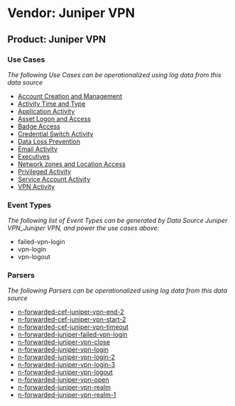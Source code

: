 Vendor: Juniper VPN
===================
Product: Juniper VPN
--------------------

### Use Cases

_The following Use Cases can be operationalized using log data from this data source_

* [Account Creation and Management](../UseCases/usecase_account_creation_and_management.md)
* [Activity Time  and Type](../UseCases/usecase_activity_time__and_type.md)
* [Application Activity](../UseCases/usecase_application_activity.md)
* [Asset Logon and Access](../UseCases/usecase_asset_logon_and_access.md)
* [Badge Access](../UseCases/usecase_badge_access.md)
* [Credential Switch Activity](../UseCases/usecase_credential_switch_activity.md)
* [Data Loss Prevention](../UseCases/usecase_data_loss_prevention.md)
* [Email Activity](../UseCases/usecase_email_activity.md)
* [Executives](../UseCases/usecase_executives.md)
* [Network zones and Location Access](../UseCases/usecase_network_zones_and_location_access.md)
* [Privileged Activity](../UseCases/usecase_privileged_activity.md)
* [Service Account Activity](../UseCases/usecase_service_account_activity.md)
* [VPN Activity](../UseCases/usecase_vpn_activity.md)


### Event Types

_The following list of Event Types can be generated by Data Source Juniper VPN_Juniper VPN, and power the use cases above:_

- failed-vpn-login
- vpn-login
- vpn-logout


### Parsers

_The following Parsers can be operationalized using log data from this data source_

* [n-forwarded-cef-juniper-vpn-end-2](../Parsers/parserContent_n-forwarded-cef-juniper-vpn-end-2.md)
* [n-forwarded-cef-juniper-vpn-start-2](../Parsers/parserContent_n-forwarded-cef-juniper-vpn-start-2.md)
* [n-forwarded-cef-juniper-vpn-timeout](../Parsers/parserContent_n-forwarded-cef-juniper-vpn-timeout.md)
* [n-forwarded-juniper-failed-vpn-login](../Parsers/parserContent_n-forwarded-juniper-failed-vpn-login.md)
* [n-forwarded-juniper-vpn-close](../Parsers/parserContent_n-forwarded-juniper-vpn-close.md)
* [n-forwarded-juniper-vpn-login](../Parsers/parserContent_n-forwarded-juniper-vpn-login.md)
* [n-forwarded-juniper-vpn-login-2](../Parsers/parserContent_n-forwarded-juniper-vpn-login-2.md)
* [n-forwarded-juniper-vpn-login-3](../Parsers/parserContent_n-forwarded-juniper-vpn-login-3.md)
* [n-forwarded-juniper-vpn-logout](../Parsers/parserContent_n-forwarded-juniper-vpn-logout.md)
* [n-forwarded-juniper-vpn-open](../Parsers/parserContent_n-forwarded-juniper-vpn-open.md)
* [n-forwarded-juniper-vpn-realm](../Parsers/parserContent_n-forwarded-juniper-vpn-realm.md)
* [n-forwarded-juniper-vpn-realm-1](../Parsers/parserContent_n-forwarded-juniper-vpn-realm-1.md)
